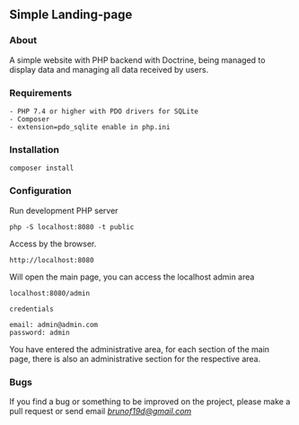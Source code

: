 ## Simple Landing-page

### About

A simple website with PHP backend with Doctrine, being managed to display data and managing all data received by users.


### Requirements

    - PHP 7.4 or higher with PDO drivers for SQLite
    - Composer
    - extension=pdo_sqlite enable in php.ini
    
### Installation

    composer install
    
### Configuration

Run development PHP server

    php -S localhost:8080 -t public
    
    
Access by the browser.

    http://localhost:8080
    
Will open the main page, you can access the localhost admin area
 
    localhost:8080/admin
    
    credentials
    
    email: admin@admin.com
    password: admin
    
You have entered the administrative area, for each section of the main page, there is also an administrative section for the respective area.
    
### Bugs

If you find a bug or something to be improved on the project, please make a pull request or send email <i>brunof19d@gmail.com</i>
